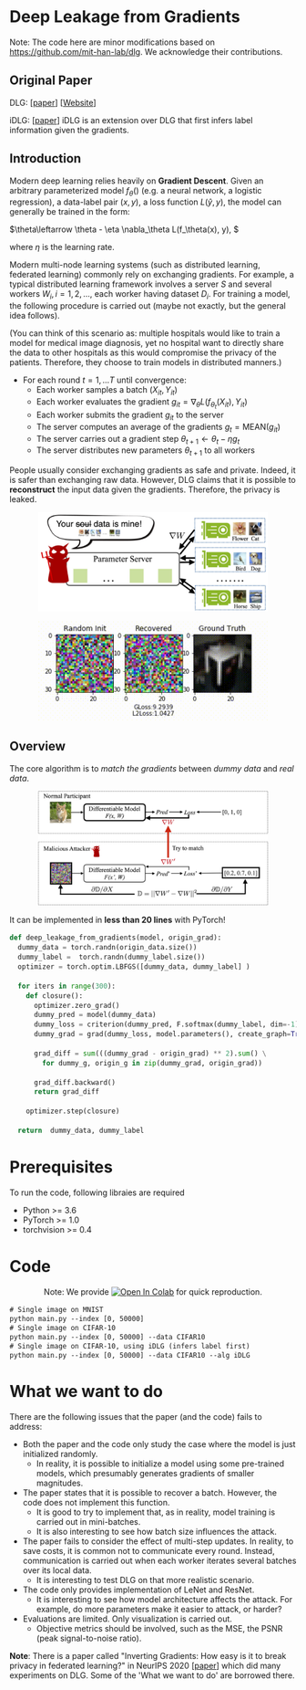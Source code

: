 # Deep Leakage from Gradients

Note: The code here are minor modifications based on https://github.com/mit-han-lab/dlg. We acknowledge their contributions. 

## Original Paper

DLG: \[[paper](https://arxiv.org/abs/1906.08935)\] \[[Website](https://hanlab.mit.edu/projects/dlg/)\]

iDLG: \[[paper](https://arxiv.org/pdf/2001.02610.pdf)\] iDLG is an extension over DLG that first infers label information given the gradients. 

## Introduction

Modern deep learning relies heavily on **Gradient Descent**. Given an arbitrary parameterized model $f_\theta()$ (e.g. a neural network, a logistic regression), a data-label pair $(x, y)$, a loss function $L(\hat{y}, y)$, the model can generally be trained in the form: 

$\theta\leftarrow \theta - \eta \nabla_\theta L(f_\theta(x), y), $

where $\eta$ is the learning rate. 

Modern multi-node learning systems (such as distributed learning, federated learning) commonly rely on exchanging gradients. For example, a typical distributed learning framework involves a server $S$ and several workers $W_i, i = 1, 2, ...$, each worker having dataset $D_i$. For training a model, the following procedure is carried out (maybe not exactly, but the general idea follows). 

(You can think of this scenario as: multiple hospitals would like to train a model for medical image diagnosis, yet no hospital want to directly share the data to other hospitals as this would compromise the privacy of the patients. Therefore, they choose to train models in distributed manners.)

- For each round $t = 1, ...T$ until convergence: 
    - Each worker samples a batch $(X_{it}, Y_{it})$ 
    - Each worker evaluates the gradient $g_{it} = \nabla_\theta L(f_{\theta_t}(X_{it}), Y_{it})$
    - Each worker submits the gradient $g_{it}$ to the server
    - The server computes an average of the gradients $g_t = \mathrm{MEAN}(g_{it})$
    - The server carries out a gradient step $\theta_{t+1}\leftarrow \theta_t - \eta g_t$
    - The server distributes new parameters $\theta_{t+1}$ to all workers

People usually consider exchanging gradients as safe and private. Indeed, it is safer than exchanging raw data. However, DLG claims that it is possible to **reconstruct** the input data given the gradients. Therefore, the privacy is leaked. 

<p align="center">
    <img src="assets/nips-dlg.jpg" width="80%" />
</p>

<p align="center">
    <img src="assets/demo-crop.gif" width="80%" />
</p>

## Overview

The core algorithm is to *match the gradients* between *dummy data* and *real data*.

<p align="center">
    <img src="assets/method.jpg" width="80%" />
</p>

It can be implemented in **less than 20 lines** with PyTorch!


```python
def deep_leakage_from_gradients(model, origin_grad): 
  dummy_data = torch.randn(origin_data.size())
  dummy_label =  torch.randn(dummy_label.size())
  optimizer = torch.optim.LBFGS([dummy_data, dummy_label] )

  for iters in range(300):
    def closure():
      optimizer.zero_grad()
      dummy_pred = model(dummy_data) 
      dummy_loss = criterion(dummy_pred, F.softmax(dummy_label, dim=-1)) 
      dummy_grad = grad(dummy_loss, model.parameters(), create_graph=True)

      grad_diff = sum(((dummy_grad - origin_grad) ** 2).sum() \
        for dummy_g, origin_g in zip(dummy_grad, origin_grad))
      
      grad_diff.backward()
      return grad_diff
    
    optimizer.step(closure)
    
  return  dummy_data, dummy_label
```


# Prerequisites

To run the code, following libraies are required

* Python >= 3.6
* PyTorch >= 1.0
* torchvision >= 0.4

# Code

<!-- * If you do not have GPU mahcines, We provide [Google Colab](https://colab.research.google.com/gist/Lyken17/91b81526a8245a028d4f85ccc9191884/deep-leakage-from-gradients.ipynb) to quickly reproduce our results. 

* If you have GPU servers and would like to run your locally, `python main.py` provides the same functionality. -->

 <p align="center">Note: We provide 
    <a href="https://colab.research.google.com/gist/Lyken17/91b81526a8245a028d4f85ccc9191884/deep-leakage-from-gradients.ipynb" target="_parent"><img src="https://camo.githubusercontent.com/52feade06f2fecbf006889a904d221e6a730c194/68747470733a2f2f636f6c61622e72657365617263682e676f6f676c652e636f6d2f6173736574732f636f6c61622d62616467652e737667" alt="Open In Colab" data-canonical-src="https://colab.research.google.com/assets/colab-badge.svg"></a>
    for quick reproduction.
</p>

```
# Single image on MNIST
python main.py --index [0, 50000]
# Single image on CIFAR-10
python main.py --index [0, 50000] --data CIFAR10
# Single image on CIFAR-10, using iDLG (infers label first)
python main.py --index [0, 50000] --data CIFAR10 --alg iDLG
```



# What we want to do

There are the following issues that the paper (and the code) fails to address: 

- Both the paper and the code only study the case where the model is just initialized randomly.
    - In reality, it is possible to initialize a model using some pre-trained models, which presumably generates gradients of smaller magnitudes. 
- The paper states that it is possible to recover a batch. However, the code does not implement this function. 
    - It is good to try to implement that, as in reality, model training is carried out in mini-batches. 
    - It is also interesting to see how batch size influences the attack. 
- The paper fails to consider the effect of multi-step updates. In reality, to save costs, it is common not to communicate every round. Instead, communication is carried out when each worker iterates several batches over its local data. 
    - It is interesting to test DLG on that more realistic scenario. 
- The code only provides implementation of LeNet and ResNet. 
    - It is interesting to see how model architecture affects the attack. For example, do more parameters make it easier to attack, or harder? 
- Evaluations are limited. Only visualization is carried out. 
    - Objective metrics should be involved, such as the MSE, the PSNR (peak signal-to-noise ratio). 

**Note**: There is a paper called "Inverting Gradients: How easy is it to break privacy in federated learning?" in NeurIPS 2020 \[[paper](https://arxiv.org/pdf/2003.14053.pdf)\] which did many experiments on DLG. Some of the 'What we want to do' are borrowed there. 
